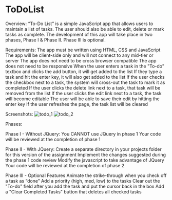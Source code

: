 # ToDoList

Overview:
“To-Do List” is a simple JavaScript app that allows users to maintain a list of tasks. The user should also be able to edit, delete or mark tasks as complete. The development of this app will take place in two phases, Phase I & Phase II.  Phase III is optional.


Requirements:
The app must be written using HTML, CSS and JavaScript
The app will be client-side only and will not connect to any mid-tier or server
The app does not need to be cross browser compatible
The app does not need to be responsive
When the user enters a task in the "To-do" textbox and clicks the add button, it will get added to the list
If they type a task and hit the enter key, it will also get added to the list
If the user checks the checkbox next to a task, the system will cross-out the task to mark it as completed
If the user clicks the delete link next to a task, that task will be removed from the list
If the user clicks the edit link next to a task, the task will become editable
The user will be able to save their edit by hitting the enter key
If the user refreshes the page, the task list will be cleared


Screenshots:
![todo_1](https://user-images.githubusercontent.com/25467804/35349926-5852cc84-010a-11e8-905c-ed94616f2dd4.png)
![todo_2](https://user-images.githubusercontent.com/25467804/35349950-63005728-010a-11e8-9b61-08aa12eedbaa.png)





Phases:

Phase I - Without JQuery:
You CANNOT use JQuery in phase 1
Your code will be reviewed at the completion of phase 1

Phase II - With JQuery:
Create a separate directory in your projects folder for this version of the assignment
Implement the changes suggested during the phase 1 code review
Modify the javascript to take advantage of JQuery
Your code will be reviewed at the completion of phase 2

Phase III - Optional Features
Animate the strike-through when you check off a task as “done”
Add a priority (high, med, low) to the tasks
Clear out the "To-do" field after you add the task and put the cursor back in the box
Add a "Clear Completed Tasks" button that deletes all checked tasks
